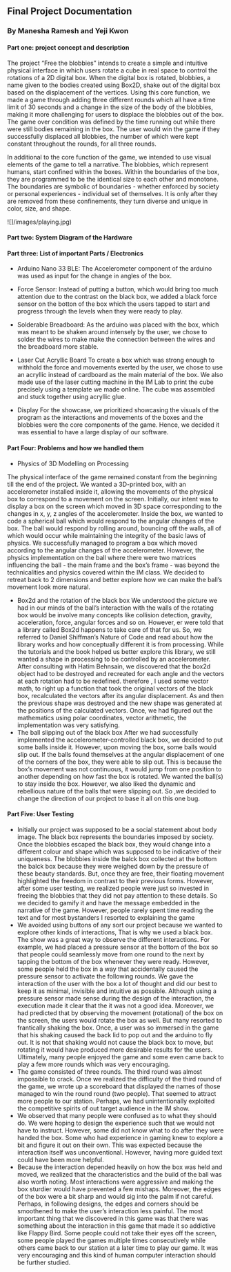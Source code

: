 ## Final Project Documentation

### By Manesha Ramesh and Yeji Kwon
#### Part one: project concept and description 

The project “Free the blobbies” intends to create a simple and intuitive physical interface in which users rotate a cube in real space to control the rotations of a 2D digital box. When the digital box is rotated, blobbies, a name given to the bodies created using Box2D, shake out of the digital box based on the displacement of the vertices. Using this core function, we made a game through adding three different rounds which all have a time limit of 30 seconds and a change in the size of the body of the blobbies, making it more challenging for users to displace the blobbies out of the box. The game over condition was defined by the time running out while there were still bodies remaining in the box. The user would win the game if they successfully displaced all blobbies, the number of which were kept constant throughout the rounds, for all three rounds. 

In additional to the core function of the game, we intended to use visual elements of the game to tell a narrative. The blobbies, which represent humans, start confined within the boxes. Within the boundaries of the box, they are programmed to be the identical size to each other and monotone. The boundaries are symbolic of boundaries - whether enforced  by society or personal experiences - individual set of themselves. It is only after they are removed from these confinements, they turn diverse and unique in color, size, and shape. 

![]/images/playing.jpg)


#### Part two: System Diagram of the Hardware


#### Part three: List of important Parts / Electronics

- Arduino Nano 33 BLE: 
The Accelerometer component of the arduino was used as input for the change in angles of the box. 

- Force Sensor: 
Instead of putting a button, which would bring too much attention due to the contrast on the black box, we added a black force sensor on the botton of the box which the users tapped to start and progress through the levels when they were ready to play. 

- Solderable Breadboard:
As the arduino was placed with the box, which was meant to be shaken around intensely by the user, we chose to solder the wires to make make the connection between the wires and the breadboard more stable. 


- Laser Cut Acryllic Board
To create a box which was strong enough to withhold the force and movements exerted by the user, we chose to use an acryllic instead of cardboard as the main material of the box. We also made use of the laser cutting machine in the IM Lab to print the cube precisely using a template we made online. The cube was assembled and stuck together using acryllic glue. 



- Display
For the showcase, we prioritized showcasing the visuals of the program as the interactions and movements of the boxes and the blobbies were the core components of the game. Hence, we decided it was essential to have a large display of our software. 


#### Part Four: Problems and how we handled them

- Physics of 3D Modelling on Processing

The physical interface of the game remained constant from the beginning till the end of the project. We wanted a 3D-printed box, with an accelerometer installed inside it, allowing the movements of the physical box to correspond to a movement on the screen. Initially, our intent was to display a box on the screen which moved in 3D space corresponding to the changes in x, y, z angles of the accelerometer. Inside the box, we wanted to code a spherical ball which would respond to the angular changes of the box. The ball would respond by rolling around, bouncing off the walls, all of which would occur while maintaining the integrity of the basic laws of physics. We successfully managed to program a box which moved according to the angular changes of the accelerometer. However, the physics implementation on the ball where there were two matrices influencing the ball - the main frame and the box’s frame - was beyond the technicalities and physics covered within the IM class. We decided to retreat back to 2 dimensions and better explore how we can make the ball’s movement look more natural.
- Box2d and the rotation of the black box
We understood the picture we had in our minds of the ball’s interaction with the walls of the rotating box would be involve many concepts like collision detection, gravity, acceleration, force, angular forces and so on. However, er were told that a library called Box2d happens to take care of that for us. So, we referred to Daniel Shiffman’s Nature of Code and read about how the library works and how conceptually different it is from processing.
While the tutorials and the book helped us better explore this library, we still wanted a shape in processing to be controlled by an accelerometer. After consulting with Hatim Behnsain, we discovered that the box2d object had to be destroyed and recreated for each angle and the vectors at each rotation had to be redefined. therefore , I used some vector math, to right up a function that took the original vectors of the black box, recalculated the vectors after its angular displacement. As and then the previous shape was destroyed and the new shape was generated at the positions of the calculated vectors. Once, we had figured out the mathematics using polar coordinates, vector arithmetic, the implementation was very satisfying. 
- The ball slipping out of the black box
After we had successfully implemented the accelerometer-controlled black box, we decided to put some balls inside it. However, upon moving the box, some balls would slip out. If the balls found themselves at the angular displacement of one of the corners of the box, they were able to slip out. This is because the box’s movement was not continuous, it would jump from one position to another depending on how fast the box is rotated. We wanted the ball(s) to stay inside the box. However, we also liked the dynamic and rebellious nature of the balls that were slipping out. So ,we decided to change the direction of our project to base it all on this one bug. 

#### Part Five: User Testing 

- Initially our project was supposed to be a social statement about body image. The black box represents the boundaries imposed by society. Once the blobbies escaped the black box, they would change into a different colour and shape which was supposed to be indicative of their uniqueness. The blobbies inside the balck box collected at the bottom the balck box because they were weighed down by the pressure of these beauty standards. But, once they are free, their floating movement highlighted the freedom in contrast to their previous forms. However, after some user testing, we realized people were just so invested in freeing the blobbies that they did not pay attention to these details. So we decided to gamify it and have the message embedded in the narrative of the game. However, people rarely spent time reading the text and for most bystanders I  resorted to explaining the game
- We avoided using buttons of any sort our project because we wanted to explore other kinds of interactions, That is why we used a black box. The  show was a great way to observe the different interactions. For example, we had placed a pressure sensor at the bottom of the box so that people could seamlessly move from one round to the next by tapping the bottom of the box  whenever they were ready. However, some people held the box in a way that accidentally caused the pressure sensor to activate the following rounds. We gave the interaction of the user with the box a lot of thought and did our best to keep it as minimal, invisible and intuitive as possible. Although using a pressure sensor made sense during the design of the interaction, the execution made it clear that the it was not a good idea.
Moreover, we had predicted that by observing the movement (rotational) of the box on the screen, the users would rotate the box as well. But many resorted to frantically shaking the box. Once, a user was so immersed in the game that his shaking caused the back lid to pop out and the arduino to fly out. It is not that shaking would not cause the black box to move, but rotating it would have produced more desirable results for the users. Ultimately, many people enjoyed the game and some even came back to play a few more rounds which was very encouraging. 
- The game consisted of three rounds. The third round was almost impossible to crack. Once we realized the difficulty of the third round of the game, we wrote up a scoreboard that displayed the names of those managed to win the round round (two people). That seemed to attract more people to our station. Perhaps, we had unintentionally exploited the competitive spirits of out target audience in the IM show.
- We observed that many people were confused as to what they should do. We were hoping to design the experience such that we would not have to instruct. However, some did not know what to do after they were  handed the box. Some who had experience in gaming knew to explore a bit and figure it out on their own. This was expected because the interaction itself was unconventional. However, having more guided text could have been more helpful. 
- Because the interaction depended heavily on how the box was held and moved, we realized that the characteristics and the build of the ball was also worth noting. Most interactions were aggressive and making the box sturdier would have prevented a few mishaps. Moreover, the edges of the box were a bit sharp and would sig into the palm if not careful. Perhaps, in following designs, the edges and corners should be smoothened to make the user’s interaction less painful. 
The most important thing that we discovered in this game was that there was something about the interaction in this game that made it so addictive like Flappy Bird. Some people could not take their eyes off the screen, some people played the games multiple times consecutively while others came back to our station at a later time to play our game. It was very encouraging and this kind of human computer interaction should be further studied. 
